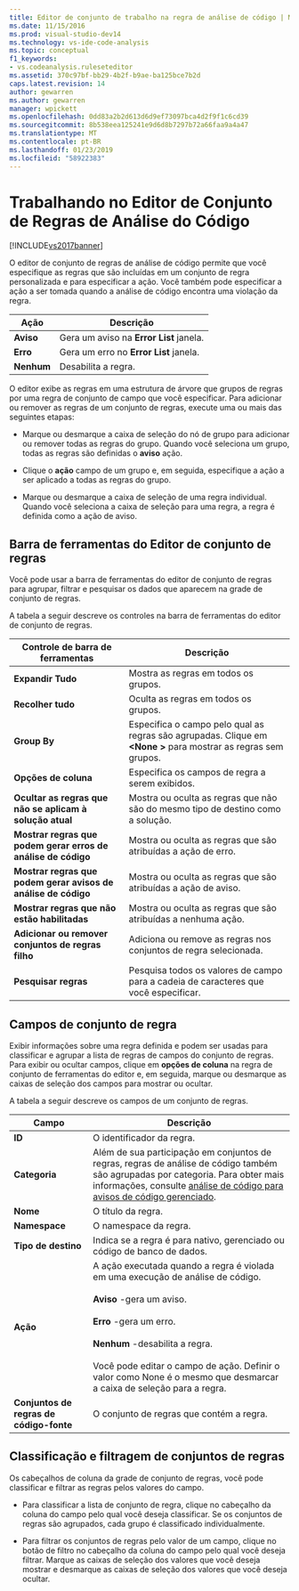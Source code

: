 ```yaml
---
title: Editor de conjunto de trabalho na regra de análise de código | Microsoft Docs
ms.date: 11/15/2016
ms.prod: visual-studio-dev14
ms.technology: vs-ide-code-analysis
ms.topic: conceptual
f1_keywords:
- vs.codeanalysis.ruleseteditor
ms.assetid: 370c97bf-bb29-4b2f-b9ae-ba125bce7b2d
caps.latest.revision: 14
author: gewarren
ms.author: gewarren
manager: wpickett
ms.openlocfilehash: 0dd83a2b2d613d6d9ef73097bca4d2f9f1c6cd39
ms.sourcegitcommit: 8b538eea125241e9d6d8b7297b72a66faa9a4a47
ms.translationtype: MT
ms.contentlocale: pt-BR
ms.lasthandoff: 01/23/2019
ms.locfileid: "58922383"
---
```

# <a name="working-in-the-code-analysis-rule-set-editor"></a>Trabalhando no Editor de Conjunto de Regras de Análise do Código
[!INCLUDE[vs2017banner](../includes/vs2017banner.md)]

O editor de conjunto de regras de análise de código permite que você especifique as regras que são incluídas em um conjunto de regra personalizada e para especificar a ação. Você também pode especificar a ação a ser tomada quando a análise de código encontra uma violação da regra.  
  
|Ação|Descrição|  
|------------|-----------------|  
|**Aviso**|Gera um aviso na **Error List** janela.|  
|**Erro**|Gera um erro no **Error List** janela.|  
|**Nenhum**|Desabilita a regra.|  
  
 O editor exibe as regras em uma estrutura de árvore que grupos de regras por uma regra de conjunto de campo que você especificar. Para adicionar ou remover as regras de um conjunto de regras, execute uma ou mais das seguintes etapas:  
  
-   Marque ou desmarque a caixa de seleção do nó de grupo para adicionar ou remover todas as regras do grupo. Quando você seleciona um grupo, todas as regras são definidas o **aviso** ação.  
  
-   Clique o **ação** campo de um grupo e, em seguida, especifique a ação a ser aplicado a todas as regras do grupo.  
  
-   Marque ou desmarque a caixa de seleção de uma regra individual. Quando você seleciona a caixa de seleção para uma regra, a regra é definida como a ação de aviso.  
  
## <a name="rule-set-editor-toolbar"></a>Barra de ferramentas do Editor de conjunto de regras  
 Você pode usar a barra de ferramentas do editor de conjunto de regras para agrupar, filtrar e pesquisar os dados que aparecem na grade de conjunto de regras.  
  
 A tabela a seguir descreve os controles na barra de ferramentas do editor de conjunto de regras.  
  
|Controle de barra de ferramentas|Descrição|  
|---------------------|-----------------|  
|**Expandir Tudo**|Mostra as regras em todos os grupos.|  
|**Recolher tudo**|Oculta as regras em todos os grupos.|  
|**Group By**|Especifica o campo pelo qual as regras são agrupadas. Clique em  **\<None >** para mostrar as regras sem grupos.|  
|**Opções de coluna**|Especifica os campos de regra a serem exibidos.|  
|**Ocultar as regras que não se aplicam à solução atual**|Mostra ou oculta as regras que não são do mesmo tipo de destino como a solução.|  
|**Mostrar regras que podem gerar erros de análise de código**|Mostra ou oculta as regras que são atribuídas a ação de erro.|  
|**Mostrar regras que podem gerar avisos de análise de código**|Mostra ou oculta as regras que são atribuídas a ação de aviso.|  
|**Mostrar regras que não estão habilitadas**|Mostra ou oculta as regras que são atribuídas a nenhuma ação.|  
|**Adicionar ou remover conjuntos de regras filho**|Adiciona ou remove as regras nos conjuntos de regra selecionada.|  
|**Pesquisar regras**|Pesquisa todos os valores de campo para a cadeia de caracteres que você especificar.|  
  
## <a name="rule-set-fields"></a>Campos de conjunto de regra  
 Exibir informações sobre uma regra definida e podem ser usadas para classificar e agrupar a lista de regras de campos do conjunto de regras. Para exibir ou ocultar campos, clique em **opções de coluna** na regra de conjunto de ferramentas do editor e, em seguida, marque ou desmarque as caixas de seleção dos campos para mostrar ou ocultar.  
  
 A tabela a seguir descreve os campos de um conjunto de regras.  
  
|Campo|Descrição|  
|-----------|-----------------|  
|**ID**|O identificador da regra.|  
|**Categoria**|Além de sua participação em conjuntos de regras, regras de análise de código também são agrupadas por categoria. Para obter mais informações, consulte [análise de código para avisos de código gerenciado](../code-quality/code-analysis-for-managed-code-warnings.md).|  
|**Nome**|O título da regra.|  
|**Namespace**|O namespace da regra.|  
|**Tipo de destino**|Indica se a regra é para nativo, gerenciado ou código de banco de dados.|  
|**Ação**|A ação executada quando a regra é violada em uma execução de análise de código.<br /><br /> **Aviso** -gera um aviso.<br /><br /> **Erro** -gera um erro.<br /><br /> **Nenhum** -desabilita a regra.<br /><br /> Você pode editar o campo de ação. Definir o valor como None é o mesmo que desmarcar a caixa de seleção para a regra.|  
|**Conjuntos de regras de código-fonte**|O conjunto de regras que contém a regra.|  
  
## <a name="sorting-and-filtering-rule-sets"></a>Classificação e filtragem de conjuntos de regras  
 Os cabeçalhos de coluna da grade de conjunto de regras, você pode classificar e filtrar as regras pelos valores do campo.  
  
-   Para classificar a lista de conjunto de regra, clique no cabeçalho da coluna do campo pelo qual você deseja classificar. Se os conjuntos de regras são agrupados, cada grupo é classificado individualmente.  
  
-   Para filtrar os conjuntos de regras pelo valor de um campo, clique no botão de filtro no cabeçalho da coluna do campo pelo qual você deseja filtrar. Marque as caixas de seleção dos valores que você deseja mostrar e desmarque as caixas de seleção dos valores que você deseja ocultar.
